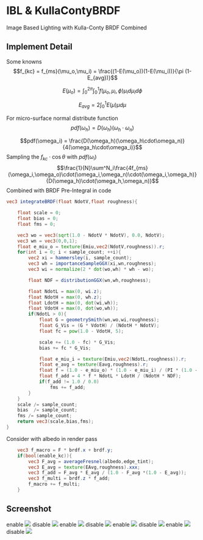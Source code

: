 # IBL & KullaContyBRDF
Image Based Lighting with Kulla-Conty BRDF Combined

## Implement Detail
 Some knowns
$$f_{kc} = f_{ms}(\mu_o,\mu_i) = \frac{(1-E(\mu_o))(1-E(\mu_i))}{\pi (1-E_{avg})}$$

$$E(\mu_o) = \int^{2\pi}_{0}\int^1_0f(\mu_o,\mu_i,\phi)\mu_id\mu_id\phi$$

$$E_{avg} = 2\int^1_0E(\mu)\mu d\mu$$

For micro-surface normal distribute function
$$pdf(\omega_h) = D(\omega_h)(\omega_h\cdot\omega_n)$$

$$pdf(\omega_i) = \frac{D(\omega_h)(\omega_h\cdot\omega_n)}{4(\omega_h\cdot\omega_i)}$$
Sampling the $f_{kc}\cdot\cos\theta$ with $pdf(\omega_i)$
$$\frac{1}{N}\sum^N_i\frac{4f_{ms}(\omega_i,\omega_o)\cdot(\omega_i,\omega_n)\cdot(\omega_i,\omega_h)}{D(\omega_h)\cdot(\omega_h,\omega_n)}$$
Combined with BRDF Pre-Integral in code
```glsl
vec3 integrateBRDF(float NdotV,float roughness){

    float scale = 0;
    float bias = 0;
    float fms = 0;

    vec3 wo = vec3(sqrt(1.0 - NdotV * NdotV), 0.0, NdotV);
    vec3 wn = vec3(0,0,1);
    float e_miu_o = texture(Emiu,vec2(NdotV,roughness)).r;
    for(int i = 0; i < sample_count; ++i){
        vec2 xi = hammersley(i, sample_count);
        vec3 wh = importanceSampleGGX(xi,wn,roughness);
        vec3 wi = normalize(2 * dot(wo,wh) * wh - wo);

        float NDF = distributionGGX(wn,wh,roughness);

        float NdotL = max(0, wi.z);
        float NdotH = max(0, wh.z);
        float LdotH = max(0, dot(wi,wh));
        float VdotH = max(0, dot(wo,wh));
        if(NdotL > 0){
            float G = geometrySmith(wn,wo,wi,roughness);
            float G_Vis = (G * VdotH) / (NdotH * NdotV);
            float fc = pow(1.0 - VdotH, 5);

            scale += (1.0 - fc) * G_Vis;
            bias += fc * G_Vis;

            float e_miu_i = texture(Emiu,vec2(NdotL,roughness)).r;
            float e_avg = texture(Eavg,roughness).r;
            float f = (1.0 - e_miu_o) * (1.0 - e_miu_i) / (PI * (1.0 - e_avg));
            float f_add = 4 * f * NdotL * LdotH / (NdotH * NDF);
            if(f_add != 1.0 / 0.0)
                fms += f_add;
        }
    }
    scale /= sample_count;
    bias  /= sample_count;
    fms /= sample_count;
    return vec3(scale,bias,fms);
}
```
Consider with albedo in render pass
```glsl
    vec3 f_macro = F * brdf.x + brdf.y;
    if(bool(enable_kc)){
        vec3 F_avg = averageFresnel(albedo,edge_tint);
        vec3 E_avg = texture(EAvg,roughness).xxx;
        vec3 f_add = F_avg * E_avg / (1.0 - F_avg *(1.0 - E_avg));
        vec3 f_multi = brdf.z * f_add;
        f_macro += f_multi;
    }
```

## Screenshot
enable
![](screenshot/img6.png)
disable
![](screenshot/img7.png)
enable
![](screenshot/img0.png)
disable
![](screenshot/img1.png)
enable
![](screenshot/img2.png)
disable
![](screenshot/img3.png)
enable
![](screenshot/img5.png)
disable
![](screenshot/img4.png)

